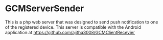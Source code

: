 # GCMServerSender

This is a php web server that was designed to send push notification to one of the registered device. This server is compatible with the Android application at https://github.com/ajitha3008/GCMClientRecevier
